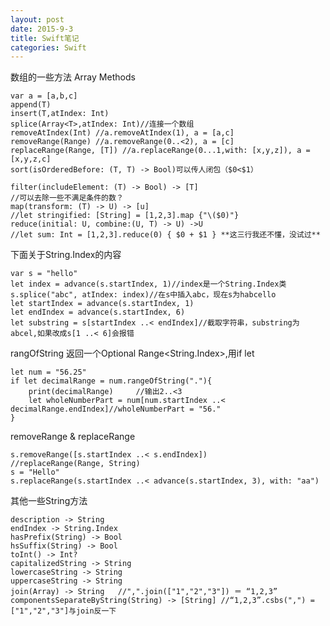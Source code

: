 ```yaml
---
layout: post
date: 2015-9-3
title: Swift笔记
categories: Swift
---
```

数组的一些方法 Array<T> Methods

	var a = [a,b,c]
	append(T)
	insert(T,atIndex: Int)
	splice(Array<T>,atIndex: Int)//连接一个数组
	removeAtIndex(Int) //a.removeAtIndex(1), a = [a,c]
	removeRange(Range) //a.removeRange(0..<2), a = [c]
	replaceRange(Range, [T]) //a.replaceRange(0...1,with: [x,y,z]), a = [x,y,z,c]
	sort(isOrderedBefore: (T, T) -> Bool)可以传人闭包（$0<$1）
	
	filter(includeElement: (T) -> Bool) -> [T] 
	//可以去除一些不满足条件的数？
	map(transform: (T) -> U) -> [u]
	//let stringified: [String] = [1,2,3].map {"\($0)"} 
	reduce(initial: U, combine:(U, T) -> U) ->U
	//let sum: Int = [1,2,3].reduce(0) { $0 + $1 } **这三行我还不懂，没试过**

下面关于String.Index的内容

	var s = "hello"
	let index = advance(s.startIndex, 1)//index是一个String.Index类
	s.splice("abc", atIndex: index)//在s中插入abc，现在s为habcello
	let startIndex = advance(s.startIndex, 1)
	let endIndex = advance(s.startIndex, 6)
	let substring = s[startIndex ..< endIndex]//截取字符串，substring为abcel,如果改成s[1 ..< 6]会报错
	
rangOfString 返回一个Optional Range<String.Index>,用if let

	let num = "56.25"
	if let decimalRange = num.rangeOfString("."){
		print(decimalRange)		//输出2..<3
		let wholeNumberPart = num[num.startIndex ..< decimalRange.endIndex]//wholeNumberPart = "56."
	}

removeRange & replaceRange

	s.removeRange([s.startIndex ..< s.endIndex])
	//replaceRange(Range, String)
	s = "Hello"
	s.replaceRange(s.startIndex ..< advance(s.startIndex, 3), with: "aa")

其他一些String方法
	
	description -> String
	endIndex -> String.Index
	hasPrefix(String) -> Bool
	hsSuffix(String) -> Bool
	toInt() -> Int?
	capitalizedString -> String
	lowercaseString -> String
	uppercaseString -> String
	join(Array) -> String	//",".join(["1","2","3"]) ＝ “1,2,3”
	componentsSeparateByString(String) -> [String] //“1,2,3”.csbs(",") = ["1","2","3"]与join反一下
	